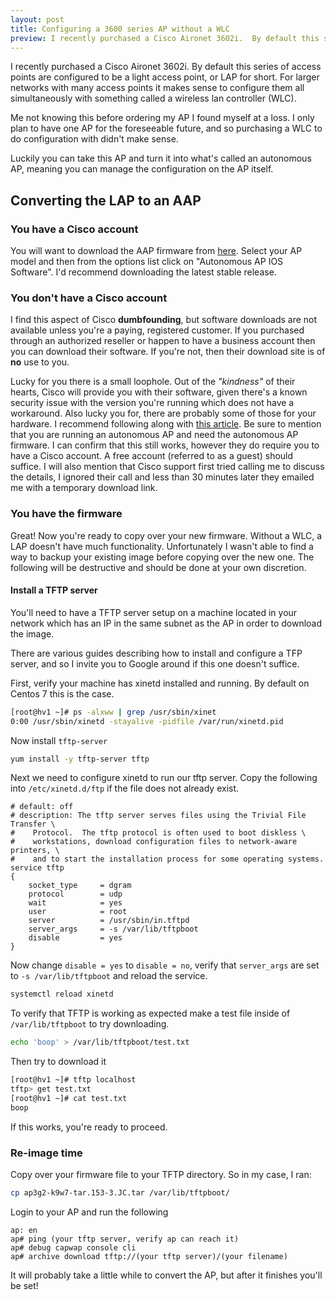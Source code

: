 ```yaml
---
layout: post
title: Configuring a 3600 series AP without a WLC
preview: I recently purchased a Cisco Aironet 3602i.  By default this series of access points are configured to be a light access point, or LAP for short.  For larger networks with many access points it makes sense to configure them all simultaneously with something called a wireless lan controller (WLC).  Me not knowing this before ordering my AP I found myself at a loss.
---
```


I recently purchased a Cisco Aironet 3602i.  By default this series of access points are configured to be a light access point, or LAP for short.  For larger networks with many access points it makes sense to configure them all simultaneously with something called a wireless lan controller (WLC).  

Me not knowing this before ordering my AP I found myself at a loss.  I only plan to have one AP for the foreseeable future, and so purchasing a WLC to do configuration with didn't make sense.

Luckily you can take this AP and turn it into what's called an autonomous AP, meaning you can manage the configuration on the AP itself.

## Converting the LAP to an AAP

### You have a Cisco account

You will want to download the AAP firmware from [here](https://software.cisco.com/download/navigator.html?mdfid=284000638&flowid=29982).  Select your AP model and then from the options list click on "Autonomous AP IOS Software".  I'd recommend downloading the latest stable release.

### You don't have a Cisco account

I find this aspect of Cisco **dumbfounding**, but software downloads are not available unless you're a paying, registered customer.  If you purchased through an authorized reseller or happen to have a business account then you can download their software.  If you're not, then their download site is of **no** use to you.

Lucky for you there is a small loophole.  Out of the *"kindness"* of their hearts, Cisco will provide you with their software, given there's a known security issue with the version you're running which does not have a workaround.  Also lucky you for, there are probably some of those for your hardware.  I recommend following along with [this article](https://damn.technology/free-cisco-ios-updates). Be sure to mention that you are running an autonomous AP and need the autonomous AP firmware.  I can confirm that this still works, however they do require you to have a Cisco account.  A free account (referred to as a guest) should suffice.  I will also mention that Cisco support first tried calling me to discuss the details, I ignored their call and less than 30 minutes later they emailed me with a temporary download link.

### You have the firmware
Great! Now you're ready to copy over your new firmware.  Without a WLC, a LAP doesn't have much functionality.  Unfortunately I wasn't able to find a way to backup your existing image before copying over the new one.  The following will be destructive and should be done at your own discretion.

#### Install a TFTP server
You'll need to have a TFTP server setup on a machine located in your network which has an IP in the same subnet as the AP in order to download the image.

There are various guides describing how to install and configure a TFP server, and so I invite you to Google around if this one doesn't suffice.

First, verify your machine has xinetd installed and running.  By default on Centos 7 this is the case.
```bash
[root@hv1 ~]# ps -alxww | grep /usr/sbin/xinet
0:00 /usr/sbin/xinetd -stayalive -pidfile /var/run/xinetd.pid
```

Now install `tftp-server`
```bash
yum install -y tftp-server tftp
```

Next we need to configure xinetd to run our tftp server.  Copy the following into `/etc/xinetd.d/ftp` if the file does not already exist.

```
# default: off
# description: The tftp server serves files using the Trivial File Transfer \
#    Protocol.  The tftp protocol is often used to boot diskless \
#    workstations, download configuration files to network-aware printers, \
#    and to start the installation process for some operating systems.
service tftp
{
    socket_type     = dgram
    protocol        = udp
    wait            = yes
    user            = root
    server          = /usr/sbin/in.tftpd
    server_args     = -s /var/lib/tftpboot
    disable         = yes
}
```

Now change `disable = yes` to `disable = no`, verify that `server_args` are set to `-s /var/lib/tftpboot` and reload the service.

```bash
systemctl reload xinetd
```

To verify that TFTP is working as expected make a test file inside of `/var/lib/tftpboot` to try downloading.

```bash
echo 'boop' > /var/lib/tftpboot/test.txt
```

Then try to download it

```bash
[root@hv1 ~]# tftp localhost
tftp> get test.txt
[root@hv1 ~]# cat test.txt
boop
```

If this works, you're ready to proceed.

### Re-image time

Copy over your firmware file to your TFTP directory.
So in my case, I ran:
```bash
cp ap3g2-k9w7-tar.153-3.JC.tar /var/lib/tftpboot/
```

Login to your AP and run the following
```
ap: en
ap# ping (your tftp server, verify ap can reach it)
ap# debug capwap console cli
ap# archive download tftp://(your tftp server)/(your filename)
```

It will probably take a little while to convert the AP, but after it finishes you'll be set!
